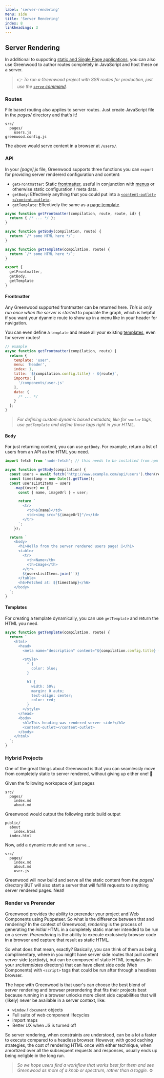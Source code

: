 ```yaml
---
label: 'server-rendering'
menu: side
title: 'Server Rendering'
index: 8
linkheadings: 3
---
```


## Server Rendering

In additional to suppoting [static and Single Page applications](/docs/layouts/), you can also use Greenwood to author routes completely in JavaScript and host these on a server.

> 👉 _To run a Greenwood project with SSR routes for production, just use the [`serve` command](/docs/#cli)._

### Routes

File based routing also applies to server routes.  Just create JavaScript file in the _pages/_ directory and that's it!

```shell
src/
  pages/
    users.js
greenwood.config.js
```

The above would serve content in a browser at `/users/`.

### API

In your _[page].js_ file, Greenwood supports three functions you can `export` for providing server rendererd configuration and content:
- `getFrontmatter`: Static [frontmatter](/docs/front-matter/), useful in conjunction with [menus](/docs/menus/) or otherwise static configuration / meta data.
- `getBody`: Effectively anything that you could put into a [`<content-outlet></content-outlet>`](/docs/layouts/#page-templates).
- `getTemplate`: Effectively the same as a [page template](/docs/layouts/#page-templates).

```js
async function getFrontmatter(compilation, route, route, id) {
  return { /* ... */ };
}

async function getBody(compilation, route) {
  return `/* some HTML here */`;
}

async function getTemplate(compilation, route) {
  return `/* some HTML here */`;
}

export {
  getFrontmatter,
  getBody,
  getTemplate
}
```

#### Frontmatter

Any Greenwood supported frontmatter can be returned here.  _This is only run once when the server is started_ to populate the graph, which is helpful if you want your dyanmic route to show up in a menu like in your header for navigation.

You can even define a `template` and reuse all your existing [templates](/docs/layouts/), even for server routes!

```js
// example
async function getFrontmatter(compilation, route) {
  return {
    template: 'user',
    menu: 'header',
    index: 1,
    title: `${compilation.config.title} - ${route}`,
    imports: [
      '/components/user.js'
    ],
    data: {
      /* ... */
    }
  };
}
```

> _For defining custom dynamic based metadata, like for `<meta>` tags, use `getTemplate` and define those tags right in your HTML._

#### Body

For just returning content, you can use `getBody`.  For example, return a list of users from an API as the HTML you need.

```js
import fetch from 'node-fetch'; // this needs to be installed from npm

async function getBody(compilation) {
  const users = await fetch('http://www.example.com/api/users').then(resp => resp.json());
  const timestamp = new Date().getTime();
  const usersListItems = users
    .map((user) => {
      const { name, imageUrl } = user;

      return `
        <tr>
          <td>${name}</td>
          <td><img src="${imageUrl}"/></td>
        </tr>
      `;
    });

  return `
    <body>
      <h1>Hello from the server rendered users page! 👋</h1>
      <table>
        <tr>
          <th>Name</th>
          <th>Image</th>
        </tr>
        ${usersListItems.join('')}
      </table>
      <h6>Fetched at: ${timestamp}</h6>
    </body>
  `;
}
```

#### Templates

For creating a template dynamically, you can use `getTemplate` and return the HTML you need.

```js
async function getTemplate(compilation, route) {
  return `
    <html>
      <head>
        <meta name="description" content="${compilation.config.title} - ${route} (this route was generated server side!!!)">

        <style>
          * {
            color: blue;
          }

          h1 {
            width: 50%;
            margin: 0 auto;
            text-align: center;
            color: red;
          }
        </style>
      </head>
      <body>
        <h1>This heading was rendered server side!</h1>
        <content-outlet></content-outlet>
      </body>
    </html>
  `;
}
```

### Hybrid Projects

One of the great things about Greenwood is that you can seamlessly move from completely static to server rendered, without giving up either one! 💯

Given the following workspace of just pages
```shell
src/
  pages/
    index.md
    about.md
```

Greenwood would output the following static build output
```shell
public/
  about
    index.html
  index.html
```

Now, add a dynamic route and run `serve`...
```shell
src/
  pages/
    index.md
    about.md
    user.js
```

Greenwood will now build and serve all the static content from the _pages/_ directory BUT will also start a server that will fulfill requests to anything server rendered pages.  Neat!

### Render vs Prerender

Greenwood provides the ability to [prerender](/docs/prerender/) your project and Web Components using Puppeteer.  So what is the difference between that and rendering?   In the context of Greenwood, _rendering_ is the process of generating the _initial_ HTML in a completely static manner intended to be run on a server.  _Prerendering_ is the ability to execute exclusively browser code in a browser and capture that result as static HTML.

So what does that mean, exactly?  Basically, you can think of them as being complimentary, where in you might have server side routes that pull content server side (`getBody`), but can be composed of static HTML templates (in your _src/templates_ directory) that can have client side code (Web Components) with `<script>` tags that could be run after through a headless browser.

The hope with Greenwood is that user's can choose the best blend of server rendering and browser prerendering that fits their projects best because running in a browser unlocks more client side capabilities that will (likely) never be available in a server context, like:
- `window` / `document` objects
- Full suite of web component lifecycles
- import maps
- Better UX when JS is turned off

So server rendering, when constraints are understood, can be a lot a faster to execute compared to a headless browser.  However, with good caching strategies, the cost of rendering HTML once with either technique, when amortized over all the subsequent requests and responses, usually ends up being neligble in the long run.

> _So we hope users find a workflow that works best for them and see Greenwood as more of a knob or spectrum, rather than a toggle._  ⚙️
